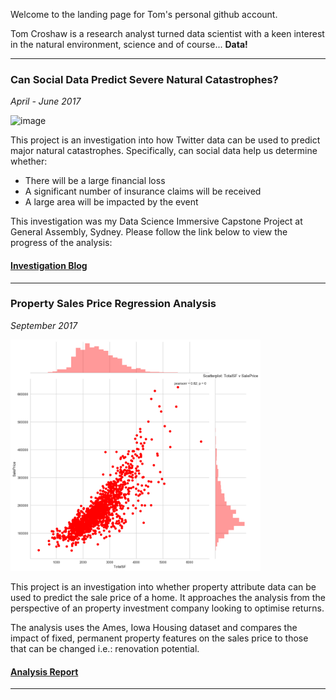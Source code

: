 Welcome to the landing page for Tom's personal github account.

Tom Croshaw is a research analyst turned data scientist with a keen interest in the natural environment, science and of course... **Data!**

---

### Can Social Data Predict Severe Natural Catastrophes?
_April - June 2017_


![image](https://media.giphy.com/media/3o7TKOrTKTwdIFBi2k/giphy.gif)

This project is an investigation into how Twitter data can be used to predict major natural catastrophes. Specifically, can social data help us determine whether:
- There will be a large financial loss
- A significant number of insurance claims will be received
- A large area will be impacted by the event

This investigation was my Data Science Immersive Capstone Project at General Assembly, Sydney. Please follow the link below to view the progress of the analysis:

#### [Investigation Blog](/capstone/index.md)


---



### Property Sales Price Regression Analysis
_September 2017_

<img src="ames_housing_data/totalsf_corr.png" alt="" width="400">

This project is an investigation into whether property attribute data can be used to predict the sale price of a home. It approaches the analysis from the perspective of an property investment company looking to optimise returns. 

The analysis uses the Ames, Iowa Housing dataset and compares the impact of fixed, permanent property features on the sales price to those that can be changed i.e.: renovation potential.

#### [Analysis Report](/ames_housing_data/index.md)

---
